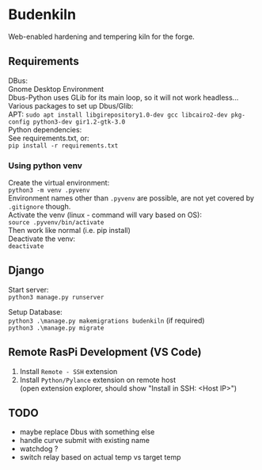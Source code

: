 # Budenkiln

Web-enabled hardening and tempering kiln for the forge.

## Requirements
DBus:  
Gnome Desktop Environment  
Dbus-Python uses GLib for its main loop, so it will not work headless...  
Various packages to set up Dbus/Glib:  
APT: `sudo apt install libgirepository1.0-dev gcc libcairo2-dev pkg-config python3-dev gir1.2-gtk-3.0`  
Python dependencies:  
See requirements.txt, or:  
`pip install -r requirements.txt`

### Using python venv
Create the virtual environment:  
`python3 -m venv .pyvenv`  
Environment names other than `.pyvenv` are possible, are not yet covered by `.gitignore` though.     
Activate the venv (linux - command will vary based on OS):  
`source .pyvenv/bin/activate`  
Then work like normal (i.e. pip install)  
Deactivate the venv:  
`deactivate`

## Django
Start server:  
`python3 manage.py runserver`

Setup Database:  
`python3 .\manage.py makemigrations budenkiln` (if required)  
`python3 .\manage.py migrate`

## Remote RasPi Development (VS Code)
1. Install `Remote - SSH` extension
2. Install `Python/Pylance` extension on remote host  
(open extension explorer, should show "Install in SSH: \<Host IP>")  

## TODO
- maybe replace Dbus with something else
- handle curve submit with existing name
- watchdog ?
- switch relay based on actual temp vs target temp